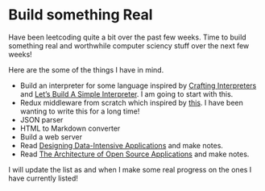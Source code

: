 # Build something Real

Have been leetcoding quite a bit over the past few weeks. Time to build something real and worthwhile computer sciency stuff over the next few weeks!  

Here are the some of the things I have in mind. 

- Build an interpreter for some language inspired by [Crafting Interpreters](https://www.craftinginterpreters.com) and [Let’s Build A Simple Interpreter](https://ruslanspivak.com/lsbasi-part1/). I am going to start with this.
- Redux middleware from scratch which inspired by [this](https://redux.js.org/advanced/middleware). I have been wanting to write this for a long time! 
- JSON parser
- HTML to Markdown converter
- Build a web server
- Read [Designing Data-Intensive Applications](https://www.amazon.com/Designing-Data-Intensive-Applications-Reliable-Maintainable/dp/1449373321) and make notes.
- Read [The Architecture of Open Source Applications](http://aosabook.org/en/) and make notes.

I will update the list as and when I make some real progress on the ones I have currently listed! 
